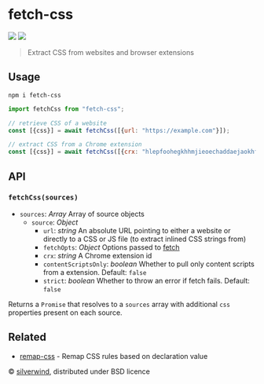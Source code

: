 # fetch-css
[![](https://img.shields.io/npm/v/fetch-css.svg?style=flat)](https://www.npmjs.org/package/fetch-css) [![](https://img.shields.io/npm/dm/fetch-css.svg)](https://www.npmjs.org/package/fetch-css)
> Extract CSS from websites and browser extensions

## Usage

```console
npm i fetch-css
```
```js
import fetchCss from "fetch-css";

// retrieve CSS of a website
const [{css}] = await fetchCss([{url: "https://example.com"}]);

// extract CSS from a Chrome extension
const [{css}] = await fetchCss([{crx: "hlepfoohegkhhmjieoechaddaejaokhf"}]);
```

## API
### `fetchCss(sources)`

- `sources`: *Array* Array of source objects
  - `source`: *Object*
    - `url`: *string* An absolute URL pointing to either a website or directly to a CSS or JS file (to extract inlined CSS strings from)
    - `fetchOpts`: *Object* Options passed to [fetch](https://github.com/npm/make-fetch-happen#fetch)
    - `crx`: *string* A Chrome extension id
    - `contentScriptsOnly`: *boolean* Whether to pull only content scripts from a extension. Default: `false`
    - `strict`: *boolean* Whether to throw an error if fetch fails. Default: `false`

Returns a `Promise` that resolves to a `sources` array with additional `css` properties present on each source.

## Related

- [remap-css](https://github.com/silverwind/remap-css) - Remap CSS rules based on declaration value

© [silverwind](https://github.com/silverwind), distributed under BSD licence
